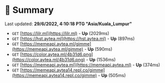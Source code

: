 # 📖 Summary
Last updated: **29/6/2022, 4:10:18 PTG "Asia/Kuala_Lumpur"**

- `GET` [https://lilr.ml](https://lilr.ml) - **Up** (2029ms)
- `GET` [https://hst.aytea.ml](https://hst.aytea.ml) - **Up** (897ms)
- `GET` [https://memeapi.aytea.ml/gimme](https://memeapi.aytea.ml/gimme) - **Up** (590ms)
- `GET` [https://color.aytea.ml/4b31d6.png](https://color.aytea.ml/4b31d6.png) - **Up** (1536ms)
- `GET` [https://memeapi.aytea.ml](https://memeapi.aytea.ml) - **Up** (374ms)
- `GET` [https://memeapi.aytea14.repl.co/gimme](https://memeapi.aytea14.repl.co/gimme) - **Up** (505ms)
